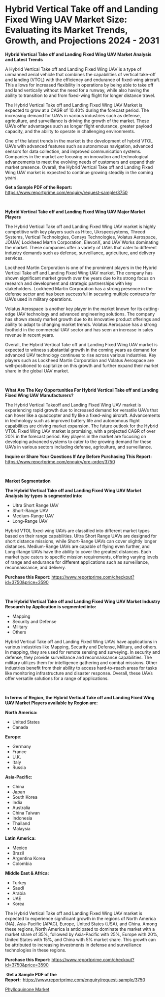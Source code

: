 <p><h1>Hybrid Vertical Take off and Landing Fixed Wing UAV Market Size: Evaluating its Market Trends, Growth, and Projections 2024 - 2031</h1></p><p><strong>Hybrid Vertical Take off and Landing Fixed Wing UAV Market Analysis and Latest Trends</strong></p>
<p><p>A Hybrid Vertical Take off and Landing Fixed Wing UAV is a type of unmanned aerial vehicle that combines the capabilities of vertical take-off and landing (VTOL) with the efficiency and endurance of fixed-wing aircraft. This allows for increased flexibility in operations by being able to take off and land vertically without the need for a runway, while also having the ability to transition to and from fixed-wing flight for longer distance travel.</p><p>The Hybrid Vertical Take off and Landing Fixed Wing UAV Market is expected to grow at a CAGR of 10.40% during the forecast period. The increasing demand for UAVs in various industries such as defense, agriculture, and surveillance is driving the growth of the market. These UAVs offer advantages such as longer flight endurance, greater payload capacity, and the ability to operate in challenging environments.</p><p>One of the latest trends in the market is the development of hybrid VTOL UAVs with advanced features such as autonomous navigation, advanced sensors for data collection, and improved communication systems. Companies in the market are focusing on innovation and technological advancements to meet the evolving needs of customers and expand their market presence. Overall, the Hybrid Vertical Take off and Landing Fixed Wing UAV market is expected to continue growing steadily in the coming years.</p></p>
<p><strong>Get a Sample PDF of the Report:&nbsp;</strong> <a href="https://www.reportprime.com/enquiry/request-sample/3750">https://www.reportprime.com/enquiry/request-sample/3750</a></p>
<p>&nbsp;</p>
<p><strong>Hybrid Vertical Take off and Landing Fixed Wing UAV Major Market Players</strong></p>
<p><p>The Hybrid Vertical Take off and Landing Fixed Wing UAV market is highly competitive with key players such as Hitec, Ukrspecsystems, Threod Systems, Vertical Technologies, Censys Technologies, Volatus Aerospace, JOUAV, Lockheed Martin Corporation, ElevonX, and UAV Works dominating the market. These companies offer a variety of UAVs that cater to different industry demands such as defense, surveillance, agriculture, and delivery services.</p><p>Lockheed Martin Corporation is one of the prominent players in the Hybrid Vertical Take off and Landing Fixed Wing UAV market. The company has shown significant market growth over the years due to its strong focus on research and development and strategic partnerships with key stakeholders. Lockheed Martin Corporation has a strong presence in the defense sector and has been successful in securing multiple contracts for UAVs used in military operations.</p><p>Volatus Aerospace is another key player in the market known for its cutting-edge UAV technology and advanced engineering solutions. The company has shown steady market growth due to its innovative product offerings and ability to adapt to changing market trends. Volatus Aerospace has a strong foothold in the commercial UAV sector and has seen an increase in sales revenue in recent years.</p><p>Overall, the Hybrid Vertical Take off and Landing Fixed Wing UAV market is expected to witness substantial growth in the coming years as demand for advanced UAV technology continues to rise across various industries. Key players such as Lockheed Martin Corporation and Volatus Aerospace are well-positioned to capitalize on this growth and further expand their market share in the global UAV market.</p></p>
<p>&nbsp;</p>
<p><strong>What Are The Key Opportunities For Hybrid Vertical Take off and Landing Fixed Wing UAV Manufacturers?</strong></p>
<p><p>The Hybrid Vertical Takeoff and Landing Fixed Wing UAV market is experiencing rapid growth due to increased demand for versatile UAVs that can hover like a quadcopter and fly like a fixed-wing aircraft. Advancements in technology such as improved battery life and autonomous flight capabilities are driving market expansion. The future outlook for the Hybrid VTOL Fixed Wing UAV market is promising, with a projected CAGR of over 20% in the forecast period. Key players in the market are focusing on developing advanced systems to cater to the growing demand for these UAVs in various sectors including defense, agriculture, and surveillance.</p></p>
<p><strong>Inquire or Share Your Questions If Any Before Purchasing This Report:</strong> <a href="https://www.reportprime.com/enquiry/pre-order/3750">https://www.reportprime.com/enquiry/pre-order/3750</a></p>
<p>&nbsp;</p>
<p><strong>Market Segmentation</strong></p>
<p><strong>The Hybrid Vertical Take off and Landing Fixed Wing UAV Market Analysis by types is segmented into:</strong></p>
<p><ul><li>Ultra Short Range UAV</li><li>Short-Range UAV</li><li>Medium-Range UAV</li><li>Long-Range UAV</li></ul></p>
<p><p>Hybrid VTOL fixed-wing UAVs are classified into different market types based on their range capabilities. Ultra Short Range UAVs are designed for short distance missions, while Short-Range UAVs can cover slightly longer distances. Medium-Range UAVs are capable of flying even further, and Long-Range UAVs have the ability to cover the greatest distances. Each market type caters to specific mission requirements, offering varying levels of range and endurance for different applications such as surveillance, reconnaissance, and delivery.</p></p>
<p><strong>Purchase this Report:&nbsp;</strong><a href="https://www.reportprime.com/checkout?id=3750&price=3590">https://www.reportprime.com/checkout?id=3750&price=3590</a></p>
<p>&nbsp;</p>
<p><strong>The Hybrid Vertical Take off and Landing Fixed Wing UAV Market Industry Research by Application is segmented into:</strong></p>
<p><ul><li>Mapping</li><li>Security and Defense</li><li>Military</li><li>Others</li></ul></p>
<p><p>Hybrid Vertical Take off and Landing Fixed Wing UAVs have applications in various industries like Mapping, Security and Defense, Military, and others. In mapping, they are used for remote sensing and surveying. In security and defense, they provide surveillance and reconnaissance capabilities. The military utilizes them for intelligence gathering and combat missions. Other industries benefit from their ability to access hard-to-reach areas for tasks like monitoring infrastructure and disaster response. Overall, these UAVs offer versatile solutions for a range of applications.</p></p>
<p>&nbsp;</p>
<p><strong>In terms of Region, the Hybrid Vertical Take off and Landing Fixed Wing UAV Market Players available by Region are:</strong></p>
<p>
    <p> <strong> North America: </strong>
        <ul>
            <li>United States</li>
            <li>Canada</li>
        </ul>
        </p> 
    <p> <strong> Europe: </strong>
        <ul>
            <li>Germany</li>
            <li>France</li>
            <li>U.K.</li>
            <li>Italy</li>
            <li>Russia</li>
        </ul>
        </p> 
    <p> <strong> Asia-Pacific: </strong>
        <ul>
            <li>China</li>
            <li>Japan</li>
            <li>South Korea</li>
            <li>India</li>
            <li>Australia</li>
            <li>China Taiwan</li>
            <li>Indonesia</li>
            <li>Thailand</li>
            <li>Malaysia</li>
        </ul>
        </p> 
    <p> <strong> Latin America: </strong>
        <ul>
            <li>Mexico</li>
            <li>Brazil</li>
            <li>Argentina Korea</li>
            <li>Colombia</li>
        </ul>
        </p> 
    <p> <strong> Middle East & Africa: </strong>
        <ul>
            <li>Turkey</li>
            <li>Saudi</li>
            <li>Arabia</li>
            <li>UAE</li>
            <li>Korea</li>
        </ul>
    </p>
    </p>
<p><p>The Hybrid Vertical Take off and Landing Fixed Wing UAV market is expected to experience significant growth in the regions of North America (NA), Asia-Pacific (APAC), Europe, United States (USA), and China. Among these regions, North America is anticipated to dominate the market with a market share of 35%, followed by Asia-Pacific with 25%, Europe with 20%, United States with 15%, and China with 5% market share. This growth can be attributed to increasing investments in defense and surveillance technologies in these regions.</p></p>
<p><strong>Purchase this Report: </strong><a href="https://www.reportprime.com/checkout?id=3750&price=3590">https://www.reportprime.com/checkout?id=3750&price=3590</a></p>
<p>&nbsp;<strong>Get a Sample PDF of the Report:&nbsp;&nbsp;</strong><a href="https://www.reportprime.com/enquiry/request-sample/3750">https://www.reportprime.com/enquiry/request-sample/3750</a></p>
<p><strong></strong></p>
<p><p><a href="https://carnation-joke-41f.notion.site/Phylloquinone-Market-Size-and-Examines-its-Market-Scope-with-a-Primary-Focus-on-Growth-Opportuniti-0b21bbdf4c02475ea7312b12e357b3a8">Phylloquinone Market</a></p></p>